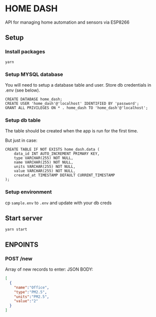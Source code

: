 # HOME DASH

API for managing home automation and sensors via ESP8266

## Setup

### Install packages

`yarn`

### Setup MYSQL database
You will need to setup a database table and user. Store db credentials in .env (see below).

```mysql
CREATE DATABASE home_dash;
CREATE USER 'home_dash'@'localhost' IDENTIFIED BY 'password';
GRANT ALL PRIVILEGES ON * . home_dash TO 'home_dash'@'localhost';
```

### Setup db table
The table should be created when the app is run for the first time.

But just in case:
```mysql
CREATE TABLE IF NOT EXISTS home_dash.data (
    data_id INT AUTO_INCREMENT PRIMARY KEY,
    type VARCHAR(255) NOT NULL,
    name VARCHAR(255) NOT NULL,
    units VARCHAR(255) NOT NULL,
    value VARCHAR(255) NOT NULL,
    created_at TIMESTAMP DEFAULT CURRENT_TIMESTAMP
);
```

### Setup environment

cp `sample.env` to `.env` and update with your db creds

## Start server

`yarn start`

## ENPOINTS

### POST /new

  Array of new records to enter:
  JSON BODY:
  ```json
  [
    {
      "name":"Office",
      "type":"PM2.5",
      "units":"PM2.5",
      "value":"2"
    }
  ]
  ```
